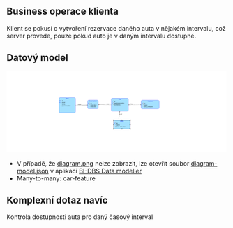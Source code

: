 ## Business operace klienta

Klient se pokusí o vytvoření rezervace daného auta v nějakém intervalu, což server provede, pouze pokud auto je v daným intervalu dostupné.

## Datový model

![diagram.png](./diagram.png)

 - V případě, že [diagram.png](./diagram.png) nelze zobrazit, lze otevřít soubor [diagram-model.json](./diagram-model.json) v aplikaci [BI-DBS Data modeller](https://dbs.fit.cvut.cz/dbsdm/)
 - Many-to-many: car-feature

## Komplexní dotaz navíc

Kontrola dostupnosti auta pro daný časový interval

